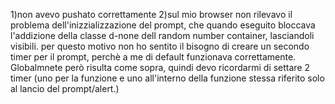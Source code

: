 1)non avevo pushato correttamente
2)sul mio browser non rilevavo il problema dell'inizzializzazione del prompt, che quando eseguito bloccava l'addizione della classe d-none dell random number container,
lasciandoli visibili. per questo motivo non ho sentito il bisogno di creare un secondo timer per il prompt, perchè a me di default funzionava correttamente.
Globalmnete però risulta come sopra, quindi devo ricordarmi di settare 2 timer (uno per la funzione e uno all'interno della funzione stessa riferito solo al lancio del 
prompt/alert.)

